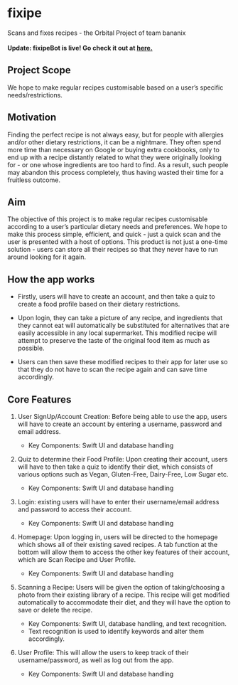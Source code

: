 # fixipe
Scans and fixes recipes - the Orbital Project of team bananix </br></br>
**Update: fixipeBot is live! Go check it out at [here.](t.me/fixipeBot)**
## Project Scope
We hope to make regular recipes customisable based on a user’s specific needs/restrictions.

## Motivation
Finding the perfect recipe is not always easy, but for people with allergies and/or other dietary restrictions, it can be a nightmare. They often spend more time than necessary on Google or buying extra cookbooks, only to end up with a recipe distantly related to what they were originally looking for - or one whose ingredients are too hard to find. As a result, such people may abandon this process completely, thus having wasted their time for a fruitless outcome.

## Aim
The objective of this project is to make regular recipes customisable according to a user’s particular dietary needs and preferences. We hope to make this process simple, efficient, and quick - just a quick scan and the user is presented with a host of options. This product is not just a one-time solution - users can store all their recipes so that they never have to run around looking for it again.
## How the app works
- Firstly, users will have to create an account, and then take a quiz to create a food profile based on their dietary restrictions. 

- Upon login, they can take a picture of any recipe, and ingredients that they cannot eat will automatically be substituted for alternatives that are easily accessible in any local supermarket. This modified recipe will attempt to preserve the taste of the original food item as much as possible.

- Users can then save these modified recipes to their app for later use so that they do not have to scan the recipe again and can save time accordingly.

## Core Features

1. User SignUp/Account Creation: Before being able to use the app, users will have to create an account by entering a username, password and email address.
   - Key Components: Swift UI and database handling

2. Quiz to determine their Food Profile: Upon creating their account, users will have to then take a quiz to identify their diet, which consists of various options such as Vegan, Gluten-Free, Dairy-Free, Low Sugar etc.
   - Key Components: Swift UI and database handling

3. Login: existing users will have to enter their username/email address and password to access their account.
   - Key Components: Swift UI and database handling

4. Homepage: Upon logging in, users will be directed to the homepage which shows all of their existing saved recipes. A tab function at the bottom will allow them to access the other key features of their account, which are Scan Recipe and User Profile.
   - Key Components: Swift UI and database handling

5. Scanning a Recipe: Users will be given the option of taking/choosing a photo from their existing library of a recipe. This recipe will get modified automatically to accommodate their diet, and they will have the option to save or delete the recipe.
   - Key Components: Swift UI, database handling, and text recognition.
   - Text recognition is used to identify keywords and alter them accordingly.

6. User Profile: This will allow the users to keep track of their username/password, as well as log out from the app.
   - Key Components: Swift UI and database handling


